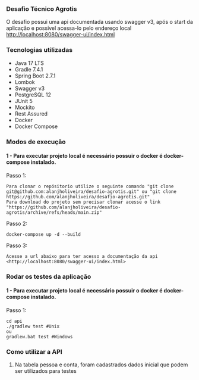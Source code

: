 ### Desafio Técnico Agrotis

O desafio possui uma api documentada usando swagger v3, após o start da aplicação e possivel acessa-lo pelo endereço local
<http://localhost:8080/swagger-ui/index.html>


### Tecnologias utilizadas

* Java 17 LTS
* Gradle 7.4.1
* Spring Boot 2.7.1
* Lombok
* Swagger v3
* PostgreSQL 12
* JUnit 5
* Mockito
* Rest Assured
* Docker
* Docker Compose

### Modos de execução

#### 1 - Para executar projeto local é necessário possuir o docker é docker-compose instalado.

Passo 1:

```
Para clonar o repósitorio utilize o seguinte comando "git clone git@github.com:alanjholiveira/desafio-agrotis.git" ou "git clone https://github.com/alanjholiveira/desafio-agrotis.git"
Para download do projeto sem precisar clonar acesse o link "https://github.com/alanjholiveira/desafio-agrotis/archive/refs/heads/main.zip"
```

Passo 2:

```
docker-compose up -d --build
```

Passo 3:

```
Acesse a url abaixo para ter acesso a documentação da api
<http://localhost:8080/swagger-ui/index.html>
```

### Rodar os testes da aplicação

#### 1 - Para executar projeto local é necessário possuir o docker é docker-compose instalado.

Passo 1:

```
cd api
./gradlew test #Unix
ou
gradlew.bat test #Windows
```

### Como utilizar a API

1. Na tabela pessoa e conta, foram cadastrados dados inicial que podem ser utilizados para testes